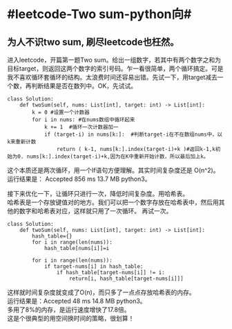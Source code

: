 # #leetcode-Two sum-python向#
## 为人不识two sum, 刷尽leetcode也枉然。  ##
进入leetcode，开篇第一题Two sum。给出一组数字，若其中有两个数字之和为目标target，则返回这两个数字的索引号码。乍一看很简单，两个循环搞定。可是我不喜欢循环套循环的结构。太浪费时间还容易出错。先试一下，用target减去一个数，再判断结果是否在数列中。OK，先试试。  
    

	class Solution:
	    def twoSum(self, nums: List[int], target: int) -> List[int]:
	        k = 0 #设置一个计数器
	        for i in nums: #在nums数组中循环起来
	            k += 1  #循环一次计数器加一
	            if (target-i) in nums[k:]:  #判断target-i在不在数组nums中，以k来重新计数
	                return ( k-1, nums[k:].index(target-i)+k )#返回k-1,k初始为0. nums[k:].index(target-i)+k,因为在K中重新开始计数，所以最后加上k。
  

这个本质还是两次循环，用一个If语句方便理解。其实时间复杂度还是 O(n^2)。  
运行结果是：	Accepted	856 ms	13.7 MB	python3。  

  
接下来优化一下，让循环只进行一次，降低时间复杂度。用哈希表。  
哈希表是一个存放键值对的地方。我们可以把一个数字存放在哈希表中，然后用其他的数字和哈希表对应，这样就只用了一次循环。 再试一次。  
  
	class Solution:
	    def twoSum(self, nums: List[int], target: int) -> List[int]:
	        hash_table={}
	        for i in range(len(nums)):
	            hash_table[nums[i]]=i
	            
	        for i in range(len(nums)):
	            if target-nums[i] in hash_table:
	                if hash_table[target-nums[i]] != i:
	                    return[i, hash_table[target-nums[i]]]

这样就时间复杂度就变成了O(n)，而只多了一点点存放哈希表的内存。  
运行结果是：Accepted	48 ms	14.8 MB	python3。  
多用了8%的内存，是运行速度增快了17.8倍。  
这是个很典型的用空间换时间的策略，很划算！
